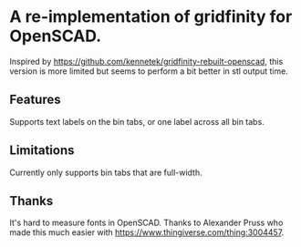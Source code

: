 # A re-implementation of gridfinity for OpenSCAD.

Inspired by https://github.com/kennetek/gridfinity-rebuilt-openscad, this version is more
limited but seems to perform a bit better in stl output time.

## Features
Supports text labels on the bin tabs, or one label across all bin tabs.


## Limitations

Currently only supports bin tabs that are full-width.

## Thanks
It's hard to measure fonts in OpenSCAD.  Thanks to Alexander Pruss who made this much easier with https://www.thingiverse.com/thing:3004457.  
